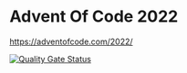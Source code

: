 # Advent Of Code 2022
https://adventofcode.com/2022/

[![Quality Gate Status](https://sonarcloud.io/api/project_badges/measure?project=alwa_AdventOfCode2022&metric=alert_status)](https://sonarcloud.io/summary/new_code?id=alwa_AdventOfCode2022)
